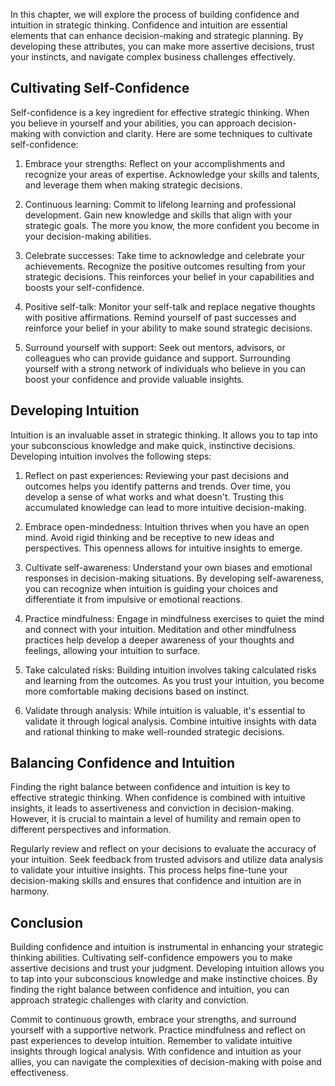 
In this chapter, we will explore the process of building confidence and intuition in strategic thinking. Confidence and intuition are essential elements that can enhance decision-making and strategic planning. By developing these attributes, you can make more assertive decisions, trust your instincts, and navigate complex business challenges effectively.

## Cultivating Self-Confidence

Self-confidence is a key ingredient for effective strategic thinking. When you believe in yourself and your abilities, you can approach decision-making with conviction and clarity. Here are some techniques to cultivate self-confidence:

1. Embrace your strengths: Reflect on your accomplishments and recognize your areas of expertise. Acknowledge your skills and talents, and leverage them when making strategic decisions.
    
2. Continuous learning: Commit to lifelong learning and professional development. Gain new knowledge and skills that align with your strategic goals. The more you know, the more confident you become in your decision-making abilities.
    
3. Celebrate successes: Take time to acknowledge and celebrate your achievements. Recognize the positive outcomes resulting from your strategic decisions. This reinforces your belief in your capabilities and boosts your self-confidence.
    
4. Positive self-talk: Monitor your self-talk and replace negative thoughts with positive affirmations. Remind yourself of past successes and reinforce your belief in your ability to make sound strategic decisions.
    
5. Surround yourself with support: Seek out mentors, advisors, or colleagues who can provide guidance and support. Surrounding yourself with a strong network of individuals who believe in you can boost your confidence and provide valuable insights.
    

## Developing Intuition

Intuition is an invaluable asset in strategic thinking. It allows you to tap into your subconscious knowledge and make quick, instinctive decisions. Developing intuition involves the following steps:

1. Reflect on past experiences: Reviewing your past decisions and outcomes helps you identify patterns and trends. Over time, you develop a sense of what works and what doesn't. Trusting this accumulated knowledge can lead to more intuitive decision-making.
    
2. Embrace open-mindedness: Intuition thrives when you have an open mind. Avoid rigid thinking and be receptive to new ideas and perspectives. This openness allows for intuitive insights to emerge.
    
3. Cultivate self-awareness: Understand your own biases and emotional responses in decision-making situations. By developing self-awareness, you can recognize when intuition is guiding your choices and differentiate it from impulsive or emotional reactions.
    
4. Practice mindfulness: Engage in mindfulness exercises to quiet the mind and connect with your intuition. Meditation and other mindfulness practices help develop a deeper awareness of your thoughts and feelings, allowing your intuition to surface.
    
5. Take calculated risks: Building intuition involves taking calculated risks and learning from the outcomes. As you trust your intuition, you become more comfortable making decisions based on instinct.
    
6. Validate through analysis: While intuition is valuable, it's essential to validate it through logical analysis. Combine intuitive insights with data and rational thinking to make well-rounded strategic decisions.
    

## Balancing Confidence and Intuition

Finding the right balance between confidence and intuition is key to effective strategic thinking. When confidence is combined with intuitive insights, it leads to assertiveness and conviction in decision-making. However, it is crucial to maintain a level of humility and remain open to different perspectives and information.

Regularly review and reflect on your decisions to evaluate the accuracy of your intuition. Seek feedback from trusted advisors and utilize data analysis to validate your intuitive insights. This process helps fine-tune your decision-making skills and ensures that confidence and intuition are in harmony.

## Conclusion

Building confidence and intuition is instrumental in enhancing your strategic thinking abilities. Cultivating self-confidence empowers you to make assertive decisions and trust your judgment. Developing intuition allows you to tap into your subconscious knowledge and make instinctive choices. By finding the right balance between confidence and intuition, you can approach strategic challenges with clarity and conviction.

Commit to continuous growth, embrace your strengths, and surround yourself with a supportive network. Practice mindfulness and reflect on past experiences to develop intuition. Remember to validate intuitive insights through logical analysis. With confidence and intuition as your allies, you can navigate the complexities of decision-making with poise and effectiveness.

